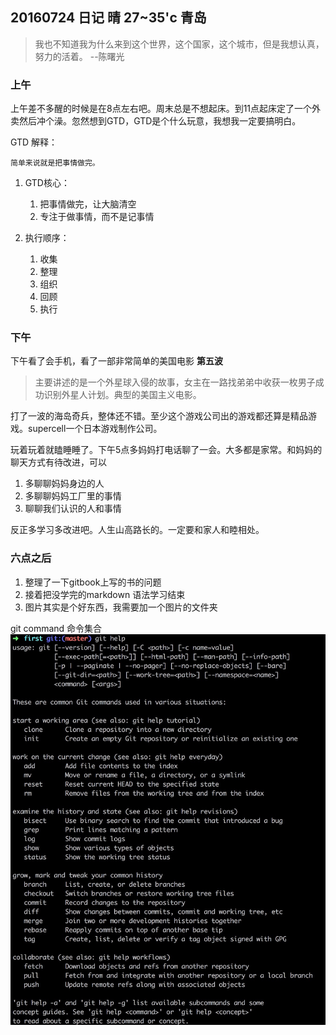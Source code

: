 ## 20160724 日记 晴 27~35'c 青岛

> 我也不知道我为什么来到这个世界，这个国家，这个城市，但是我想认真，努力的活着。
>     --陈曙光

### 上午

上午差不多醒的时候是在8点左右吧。周末总是不想起床。到11点起床定了一个外卖然后冲个澡。忽然想到GTD，GTD是个什么玩意，我想我一定要搞明白。


GTD 解释：

```
简单来说就是把事情做完。
```

1. GTD核心：
	1. 把事情做完，让大脑清空
	2. 专注于做事情，而不是记事情
	
2. 执行顺序：
	1. 收集
	2. 整理
	3. 组织
	4. 回顾
	5. 执行



### 下午

下午看了会手机，看了一部非常简单的美国电影 
__第五波__

> 主要讲述的是一个外星球入侵的故事，女主在一路找弟弟中收获一枚男子成功识别外星人计划。典型的美国主义电影。


打了一波的海岛奇兵，整体还不错。至少这个游戏公司出的游戏都还算是精品游戏。supercell一个日本游戏制作公司。


玩着玩着就瞌睡睡了。下午5点多妈妈打电话聊了一会。大多都是家常。和妈妈的聊天方式有待改进，可以

1. 多聊聊妈妈身边的人
2. 多聊聊妈妈工厂里的事情
3. 聊聊我们认识的人和事情

反正多学习多改进吧。人生山高路长的。一定要和家人和睦相处。


### 六点之后


1. 整理了一下gitbook上写的书的问题
2. 接着把没学完的markdown 语法学习结束
3. 图片其实是个好东西，我需要加一个图片的文件夹

git command 命令集合
![gitcommand](media/gitcommand.jpg)





